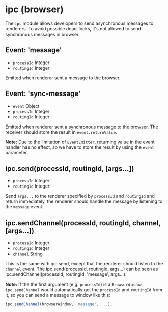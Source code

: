 # ipc (browser)

The `ipc` module allows developers to send asynchronous messages to renderers.
To avoid possible dead-locks, it's not allowed to send synchronous messages in
browser.

## Event: 'message'

* `processId` Integer
* `routingId` Integer

Emitted when renderer sent a message to the browser.

## Event: 'sync-message'

* `event` Object
* `processId` Integer
* `routingId` Integer

Emitted when renderer sent a synchronous message to the browser. The receiver
should store the result in `event.returnValue`.

**Note:** Due to the limitation of `EventEmitter`, returning value in the
event handler has no effect, so we have to store the result by using the
`event` parameter.

## ipc.send(processId, routingId, [args...])

* `processId` Integer
* `routingId` Integer

Send `args...` to the renderer specified by `processId` and `routingId` and
return immediately, the renderer should handle the message by listening to the
`message` event.

## ipc.sendChannel(processId, routingId, channel, [args...])

* `processId` Integer
* `routingId` Integer
* `channel` String

This is the same with ipc.send, except that the renderer should listen to the
`channel` event. The ipc.send(processId, routingId, args...) can be seen as
ipc.sendChannel(processId, routingId, 'message', args...).

**Note:** If the the first argument (e.g. `processId`) is a `BrowserWindow`,
`ipc.sendChannel` would automatically get the `processId` and `routingId`
from it, so you can send a message to window like this:

```javascript
ipc.sendChannel(browserWindow, 'message', ...);
```
